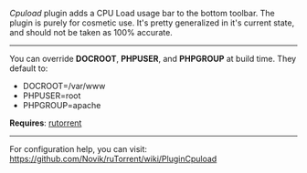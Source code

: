*Cpuload* plugin adds a CPU Load usage bar to the bottom toolbar. The plugin is purely for cosmetic use. It's pretty generalized in it's current state, and should not be taken as 100% accurate.  

- - - -

You can override **DOCROOT**, **PHPUSER**, and **PHPGROUP** at build time.
They default to:
* DOCROOT=/var/www
* PHPUSER=root
* PHPGROUP=apache

**Requires**: [rutorrent](rutorrent)
- - - -

For configuration help, you can visit:
https://github.com/Novik/ruTorrent/wiki/PluginCpuload
